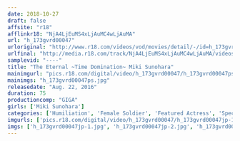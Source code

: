 ```yaml
---
date: 2018-10-27
draft: false
affsite: "r18"
afflinkr18: "NjA4LjEuMS4xLjAuMC4wLjAuMA"
url: "h_173gvrd00047"
urloriginal: "http://www.r18.com/videos/vod/movies/detail/-/id=h_173gvrd00047"
urlfinal: "http://media.r18.com/track/NjA4LjEuMS4xLjAuMC4wLjAuMA/videos/vod/movies/detail/-/id=h_173gvrd00047"
samplevid: "----"
title: "The Eternal ~Time Domination~ Miki Sunohara"
mainimgurl: "pics.r18.com/digital/video/h_173gvrd00047/h_173gvrd00047ps.jpg"
mainimgs: "h_173gvrd00047ps.jpg"
releasedate: "Aug. 22, 2016"
duration: 75
productioncomp: "GIGA"
girls: ['Miki Sunohara']
categories: ['Humiliation', 'Female Soldier', 'Featured Actress', 'Special Effects', 'Action']
imgurls: ['pics.r18.com/digital/video/h_173gvrd00047/h_173gvrd00047jp-1.jpg', 'pics.r18.com/digital/video/h_173gvrd00047/h_173gvrd00047jp-2.jpg', 'pics.r18.com/digital/video/h_173gvrd00047/h_173gvrd00047jp-3.jpg', 'pics.r18.com/digital/video/h_173gvrd00047/h_173gvrd00047jp-4.jpg', 'pics.r18.com/digital/video/h_173gvrd00047/h_173gvrd00047jp-5.jpg', 'pics.r18.com/digital/video/h_173gvrd00047/h_173gvrd00047jp-6.jpg', 'pics.r18.com/digital/video/h_173gvrd00047/h_173gvrd00047jp-7.jpg', 'pics.r18.com/digital/video/h_173gvrd00047/h_173gvrd00047jp-8.jpg', 'pics.r18.com/digital/video/h_173gvrd00047/h_173gvrd00047jp-9.jpg', 'pics.r18.com/digital/video/h_173gvrd00047/h_173gvrd00047jp-10.jpg', 'pics.r18.com/digital/video/h_173gvrd00047/h_173gvrd00047jp-11.jpg', 'pics.r18.com/digital/video/h_173gvrd00047/h_173gvrd00047jp-12.jpg', 'pics.r18.com/digital/video/h_173gvrd00047/h_173gvrd00047jp-13.jpg', 'pics.r18.com/digital/video/h_173gvrd00047/h_173gvrd00047jp-14.jpg', 'pics.r18.com/digital/video/h_173gvrd00047/h_173gvrd00047jp-15.jpg', 'pics.r18.com/digital/video/h_173gvrd00047/h_173gvrd00047jp-16.jpg', 'pics.r18.com/digital/video/h_173gvrd00047/h_173gvrd00047jp-17.jpg', 'pics.r18.com/digital/video/h_173gvrd00047/h_173gvrd00047jp-18.jpg', 'pics.r18.com/digital/video/h_173gvrd00047/h_173gvrd00047jp-19.jpg', 'pics.r18.com/digital/video/h_173gvrd00047/h_173gvrd00047jp-20.jpg']
imgs: ['h_173gvrd00047jp-1.jpg', 'h_173gvrd00047jp-2.jpg', 'h_173gvrd00047jp-3.jpg', 'h_173gvrd00047jp-4.jpg', 'h_173gvrd00047jp-5.jpg', 'h_173gvrd00047jp-6.jpg', 'h_173gvrd00047jp-7.jpg', 'h_173gvrd00047jp-8.jpg', 'h_173gvrd00047jp-9.jpg', 'h_173gvrd00047jp-10.jpg', 'h_173gvrd00047jp-11.jpg', 'h_173gvrd00047jp-12.jpg', 'h_173gvrd00047jp-13.jpg', 'h_173gvrd00047jp-14.jpg', 'h_173gvrd00047jp-15.jpg', 'h_173gvrd00047jp-16.jpg', 'h_173gvrd00047jp-17.jpg', 'h_173gvrd00047jp-18.jpg', 'h_173gvrd00047jp-19.jpg', 'h_173gvrd00047jp-20.jpg']
---
```

